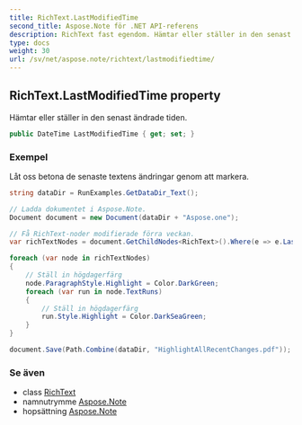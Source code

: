 ```yaml
---
title: RichText.LastModifiedTime
second_title: Aspose.Note för .NET API-referens
description: RichText fast egendom. Hämtar eller ställer in den senast ändrade tiden.
type: docs
weight: 30
url: /sv/net/aspose.note/richtext/lastmodifiedtime/
---
```

## RichText.LastModifiedTime property

Hämtar eller ställer in den senast ändrade tiden.

```csharp
public DateTime LastModifiedTime { get; set; }
```

### Exempel

Låt oss betona de senaste textens ändringar genom att markera.

```csharp
string dataDir = RunExamples.GetDataDir_Text();

// Ladda dokumentet i Aspose.Note.
Document document = new Document(dataDir + "Aspose.one");

// Få RichText-noder modifierade förra veckan.
var richTextNodes = document.GetChildNodes<RichText>().Where(e => e.LastModifiedTime >= DateTime.Today.Subtract(TimeSpan.FromDays(7)));

foreach (var node in richTextNodes)
{
    // Ställ in högdagerfärg
    node.ParagraphStyle.Highlight = Color.DarkGreen;
    foreach (var run in node.TextRuns)
    {
        // Ställ in högdagerfärg
        run.Style.Highlight = Color.DarkSeaGreen;
    }
}

document.Save(Path.Combine(dataDir, "HighlightAllRecentChanges.pdf"));
```

### Se även

* class [RichText](../)
* namnutrymme [Aspose.Note](../../richtext/)
* hopsättning [Aspose.Note](../../../)


